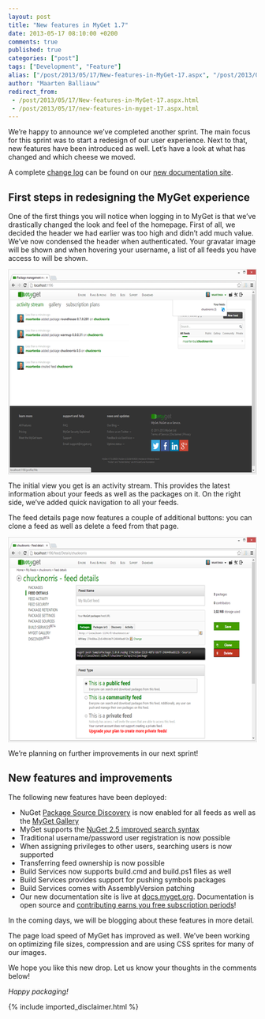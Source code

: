 ```yaml
---
layout: post
title: "New features in MyGet 1.7"
date: 2013-05-17 08:10:00 +0200
comments: true
published: true
categories: ["post"]
tags: ["Development", "Feature"]
alias: ["/post/2013/05/17/New-features-in-MyGet-17.aspx", "/post/2013/05/17/new-features-in-myget-17.aspx"]
author: "Maarten Balliauw"
redirect_from:
 - /post/2013/05/17/New-features-in-MyGet-17.aspx.html
 - /post/2013/05/17/new-features-in-myget-17.aspx.html
---
```


<p>We&rsquo;re happy to announce we&rsquo;ve completed another sprint. The main focus for this sprint was to start a redesign of our user experience. Next to that, new features have been introduced as well. Let&rsquo;s have a look at what has changed and which cheese we moved.</p>
<p>A complete <a href="http://docs.myget.org/docs/release-notes/myget-1.7" target="_blank">change log</a> can be found on our <a href="http://docs.myget.org/docs/release-notes/myget-1.7" target="_blank">new documentation site</a>.</p>
<h2>First steps in redesigning the MyGet experience</h2>
<p>One of the first things you will notice when logging in to MyGet is that we&rsquo;ve drastically changed the look and feel of the homepage. First of all, we decided the header we had earlier was too high and didn&rsquo;t add much value. We&rsquo;ve now condensed the header when authenticated. Your gravatar image will be shown and when hovering your username, a list of all feeds you have access to will be shown.</p>
<p><a href="/images/image_55.png"><img style="background-image: none; float: none; padding-top: 0px; padding-left: 0px; margin-left: auto; display: block; padding-right: 0px; margin-right: auto; border: 0px;" title="MyGet new design" src="/images/image_thumb_53.png" alt="MyGet new design" width="640" height="415" border="0" /></a></p>
<p>The initial view you get is an activity stream. This provides the latest information about your feeds as well as the packages on it. On the right side, we&rsquo;ve added quick navigation to all your feeds.</p>
<p>The feed details page now features a couple of additional buttons: you can clone a feed as well as delete a feed from that page.</p>
<p><a href="/images/image_56.png"><img style="background-image: none; float: none; padding-top: 0px; padding-left: 0px; margin-left: auto; display: block; padding-right: 0px; margin-right: auto; border: 0px;" title="Cheese has moved" src="/images/image_thumb_54.png" alt="Cheese has moved" width="640" height="415" border="0" /></a></p>
<p>We&rsquo;re planning on further improvements in our next sprint!</p>
<h2>New features and improvements</h2>
<p>The following new features have been deployed:</p>
<ul>
<li>NuGet <a href="/post/2013/03/18/Support-for-Package-Source-Discovery-draft.aspx">Package Source Discovery</a> is now enabled for all feeds as well as the <a href="http://www.myget.org/gallery">MyGet Gallery</a></li>
<li>MyGet supports the <a href="/post/2013/03/27/Improved-search-syntax-in-NuGet-client-and-on-your-MyGet-feeds.aspx">NuGet 2.5 improved search syntax</a></li>
<li>Traditional username/password user registration is now possible</li>
<li>When assigning privileges to other users, searching users is now supported</li>
<li>Transferring feed ownership is now possible</li>
<li>Build Services now supports build.cmd and build.ps1 files as well</li>
<li>Build Services provides support for pushing symbols packages</li>
<li>Build Services comes with AssemblyVersion patching</li>
<li>Our new documentation site is live at <a href="http://docs.myget.org">docs.myget.org</a>. Documentation is open source and <a href="https://github.com/myget/MyGetDocs/">contributing earns you free subscription periods</a>!</li>
</ul>
<p>In the coming days, we will be blogging about these features in more detail.</p>
<p>The page load speed of MyGet has improved as well. We&rsquo;ve been working on optimizing file sizes, compression and are using CSS sprites for many of our images.</p>
<p>We hope you like this new drop. Let us know your thoughts in the comments below!</p>
<p><em>Happy packaging!</em></p>

{% include imported_disclaimer.html %}

